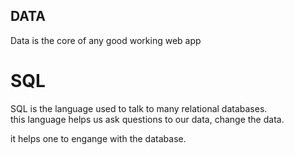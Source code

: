 ## DATA
Data is the core of any good working web app

# SQL
SQL is the language used to talk to many relational databases.  
this language helps us ask questions to our data, change the data.

it helps one to engange with the database.
